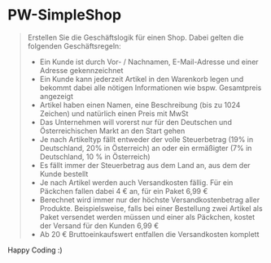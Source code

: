 # PW-SimpleShop

> Erstellen Sie die Geschäftslogik für einen Shop. Dabei gelten die folgenden Geschäftsregeln:
> - Ein Kunde ist durch Vor- / Nachnamen, E-Mail-Adresse und einer Adresse gekennzeichnet
> - Ein Kunde kann jederzeit Artikel in den Warenkorb legen und bekommt dabei alle nötigen Informationen wie bspw. Gesamtpreis angezeigt
> - Artikel haben einen Namen, eine Beschreibung (bis zu 1024 Zeichen) und natürlich einen Preis mit MwSt
> - Das Unternehmen will vorerst nur für den Deutschen und Österreichischen Markt an den Start gehen
> - Je nach Artikeltyp fällt entweder der volle Steuerbetrag (19% in Deutschland, 20% in Österreich) an oder ein ermäßigter (7% in Deutschland, 10 % in Österreich)
> - Es fällt immer der Steuerbetrag aus dem Land an, aus dem der Kunde bestellt
> - Je nach Artikel werden auch Versandkosten fällig. Für ein Päckchen fallen dabei 4 € an, für ein Paket 6,99 €
> - Berechnet wird immer nur der höchste Versandkostenbetrag aller Produkte. Beispielsweise, falls bei einer Bestellung zwei Artikel als Paket versendet werden müssen und einer als Päckchen, kostet der Versand für den Kunden 6,99 €
> - Ab 20 € Bruttoeinkaufswert entfallen die Versandkosten komplett

Happy Coding :)
